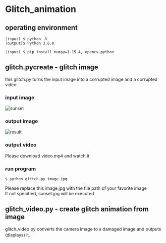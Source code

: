 # Glitch_animation

## operating environment  
```
(input) $ python -V
(output)$ Python 3.6.8

(input) $ pip install numpy=1.15.4, opencv-python
```

## glitch.pycreate - glitch image

this glitch.py turns the input image into a corrupted image and a corrupted video.    
### input image  
![sunset](https://user-images.githubusercontent.com/55595081/78325182-e3384b80-75b1-11ea-9e16-e78a97991de9.jpg) 
### output image  
![result](https://user-images.githubusercontent.com/55595081/78325184-e6333c00-75b1-11ea-936e-737ec1e760ef.jpg)
### output video
Please download video.mp4 and watch it  

### run program
```
$ python glitch.py image.jpg
```  
Please replace this image.jpg with the file path of your favorite image  
If not specified, sunset.jpg will be executed  

## glitch_video.py - create glitch animation from image

glitch_video.py converts the camera image to a damaged image and outputs (displays) it.　　

